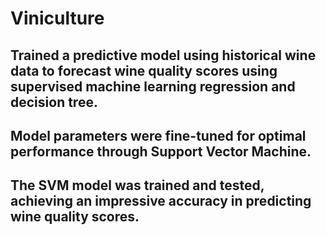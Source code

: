 # Viniculture
## Trained a predictive model using historical wine data to forecast wine quality scores using supervised machine learning regression and decision tree.
## Model parameters were fine-tuned for optimal performance through Support Vector Machine.
## The SVM model was trained and tested, achieving an impressive accuracy in predicting wine quality scores.
